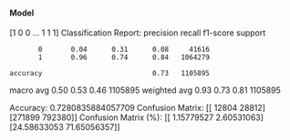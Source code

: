 #### Model
[1 0 0 ... 1 1 1]
Classification Report:
              precision    recall  f1-score   support

           0       0.04      0.31      0.08     41616
           1       0.96      0.74      0.84   1064279

    accuracy                           0.73   1105895
   macro avg       0.50      0.53      0.46   1105895
weighted avg       0.93      0.73      0.81   1105895

Accuracy: 0.7280835884057709
Confusion Matrix:
[[ 12804  28812]
 [271899 792380]]
Confusion Matrix (%):
[[ 1.15779527  2.60531063]
 [24.58633053 71.65056357]]
